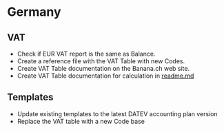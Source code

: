 # Germany

## VAT 
* Check if EUR VAT report is the same as Balance.
* Create a reference file with the VAT Table with new Codes.
* Create VAT Table documentation on the Banana.ch web site.
* Create VAT Table documentation for calculation in [readme.md](https://github.com/BananaAccounting/Germany/blob/master/ElsterReport/VatReport2019/Readme.md)


## Templates
* Update existing templates to the latest DATEV accounting plan version
* Replace the VAT table with a new Code base


